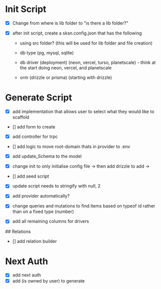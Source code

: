 # Init Script

- [x] Change from where is lib folder to "is there a lib folder?"
- [x] after init script, create a sksn.config.json that has the following

  - using src folder? (this will be used for lib folder and file creation)
  - db type (pg, mysql, sqlite)
  - db driver (deployment) (neon, vercel, turso, planetscale) - think at the start doing neon, vercel, and planetscale

  - orm (drizzle or prisma) (starting with drizzle)

# Generate Script

- [x] add implementation that allows user to select what they would like to scaffold
- [] add form to create
- [x] add controller for trpc

- [] add logic to move root-domain thats in provider to .env
- [x] add update_Schema to the model

- [x] change init to only initialise config file -> then add drizzle to add ->

- [] add seed script
- [x] update script needs to stringify with null, 2
- [x] add provider automatically?
- [x] change queries and mutations to find items based on typeof id rather than on a fixed type (number)

- [x] add all remaining columns for drivers

## Relations

- [] add relation builder

# Next Auth

- [x] add next auth
- [x] add (is owned by user) to generate
